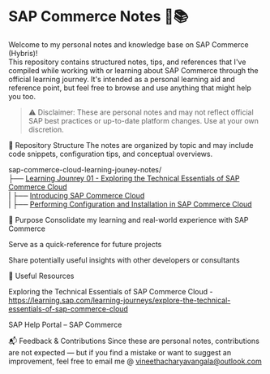 # SAP Commerce Notes 🛒📚

Welcome to my personal notes and knowledge base on SAP Commerce (Hybris)! <br>
This repository contains structured notes, tips, and references that I've compiled while working with or learning about SAP Commerce through the official learning journey. It's intended as a personal learning aid and reference point, but feel free to browse and use anything that might help you too.

> ⚠️ Disclaimer: These are personal notes and may not reflect official SAP best practices or up-to-date platform changes. Use at your own discretion.

📂 Repository Structure
The notes are organized by topic and may include code snippets, configuration tips, and conceptual overviews.

sap-commerce-cloud-learning-jouney-notes/<br>
├── [Learning Jounrey 01 - Exploring the Technical Essentials of SAP Commerce Cloud](J01-Exploring-the-Technical-Essentials-of-SAP-Commerce-Cloud) <br>
|        ├── [Introducing SAP Commerce Cloud](J01-Exploring-the-Technical-Essentials-of-SAP-Commerce-Cloud/J01U01-Introducing-SAP-Commerce-Cloud) <br>
|        ├── [Performing Configuration and Installation in SAP Commerce Cloud](J01-Exploring-the-Technical-Essentials-of-SAP-Commerce-Cloud/J01U02-Performing-Configuration-and-Installation-in-SAP-Commerce-Cloud) <br>

🧠 Purpose
Consolidate my learning and real-world experience with SAP Commerce

Serve as a quick-reference for future projects

Share potentially useful insights with other developers or consultants

📌 Useful Resources

Exploring the Technical Essentials of SAP Commerce Cloud - https://learning.sap.com/learning-journeys/explore-the-technical-essentials-of-sap-commerce-cloud

SAP Help Portal – SAP Commerce


📬 Feedback & Contributions
Since these are personal notes, contributions are not expected — but if you find a mistake or want to suggest an improvement, feel free to email me @ vineethacharyavangala@outlook.com


